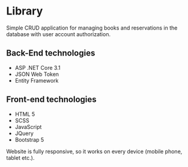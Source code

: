 # Library
Simple CRUD application for managing books and reservations in the database with user account authorization.
## Back-End technologies
- ASP .NET Core 3.1
- JSON Web Token
- Entity Framework
## Front-end technologies
- HTML 5
- SCSS
- JavaScript
- JQuery
- Bootstrap 5

Website is fully responsive, so it works on every device (mobile phone, tablet etc.).

